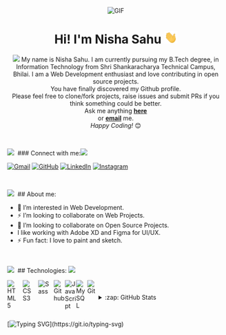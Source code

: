 <p align="center">
<img alt="GIF" src="https://github.com/arsentieva/arsentieva/blob/main/code.gif?raw=true" height="280" />
 </p>

<h1 align="center">Hi! I'm Nisha Sahu <img src="https://github.com/ABSphreak/ABSphreak/blob/master/gifs/Hi.gif" width="30px"></h1>  



<p align="center">
<img src="https://github.com/TheDudeThatCode/TheDudeThatCode/blob/master/Assets/Developer.gif" width="30px">
My name is Nisha Sahu. I am currently pursuing my B.Tech degree, in Information Technology from Shri Shankaracharya Technical Campus, Bhilai. I am a Web Development enthusiast and love contributing in open source projects.
	<br>
You have finally discovered my Github profile. <br>
Please feel free to clone/fork projects, raise issues and submit PRs if you think something could be better. <br>
Ask me anything <a href="https://github.com/nishaSahuU"><b>here</b></a><br>
or <a href="mailto:nsahu261972@gmail.com"><b>email</b></a> me.
<br>
<i>Happy Coding!</i> 😊
</p>



<br>
<p>
<img src="https://media.giphy.com/media/iY8CRBdQXODJSCERIr/giphy.gif" width="30px">&nbsp; ### Connect with me:<img src='https://raw.githubusercontent.com/ShahriarShafin/ShahriarShafin/main/Assets/handshake.gif' width="100px">
</p>
<p>
<a href="mailto:nsahu261972@gmail.com"><img src="https://img.icons8.com/bubbles/50/000000/gmail.png" alt="Gmail"/></a>
	<a href="https://github.com/nishaSahuU"><img src="https://img.icons8.com/bubbles/50/000000/github.png" alt="GitHub"/></a>
	<a href="https://linkedin.com/in/nisha-sahu-3961ba227"><img src="https://img.icons8.com/bubbles/50/000000/linkedin.png" alt="LinkedIn"/></a>
	<a href="https://instagram.com/nisha__sahu_00"><img src="https://img.icons8.com/bubbles/50/000000/instagram.png" alt="Instagram"/></a>
</p>	
</br>
<p>
<img src="https://media.giphy.com/media/iY8CRBdQXODJSCERIr/giphy.gif" width="30px">&nbsp; ## About me:

- 👀 I’m interested in Web Development.
- ⚡ I’m looking to collaborate on Web Projects.
- 👯 I’m looking to collaborate on Open Source Projects.
- I like working with Adobe XD and Figma for UI/UX.
- ⚡ Fun fact: I love to paint and sketch.
</p>
</br>

<p>
<img src="https://media.giphy.com/media/iY8CRBdQXODJSCERIr/giphy.gif" width="30px">&nbsp; ##  Technologies:  <img src = "https://media2.giphy.com/media/QssGEmpkyEOhBCb7e1/giphy.gif?cid=ecf05e47a0n3gi1bfqntqmob8g9aid1oyj2wr3ds3mg700bl&rid=giphy.gif" width = 32px> 
 </p>
<p>
<img align="left" alt="HTML5" width="26px" src="https://cdn.jsdelivr.net/gh/devicons/devicon/icons/html5/html5-original.svg" style="padding-right:10px;" />
<img align="left" alt="CSS3" width="26px" src="https://cdn.jsdelivr.net/gh/devicons/devicon/icons/css3/css3-original.svg" style="padding-right:10px;" />
<img align="left" alt="Sass" width="26px" src="https://cdn.jsdelivr.net/gh/devicons/devicon/icons/sass/sass-original.svg" style="padding-right:10px;" />
<img align="left" alt="Github" width="26px" src = 'https://github.com/MarikIshtar007/MarikIshtar007/blob/master/images/bootstrap.svg' />
<img align="left" alt="JavaScript" width="26px" src="https://cdn.jsdelivr.net/gh/devicons/devicon/icons/javascript/javascript-original.svg" />
<img align="left" alt="MySQL" width="26px" src="https://cdn.jsdelivr.net/gh/devicons/devicon/icons/mysql/mysql-original.svg" />
<img align="left" alt="Git" width="26px" src="https://cdn.jsdelivr.net/gh/devicons/devicon/icons/git/git-original.svg"  />
</p>

</br>

<p>
<details>
  <summary>:zap: GitHub Stats</summary>

  <img align="left" alt="Nisha's GitHub Stats" src="https://github-readme-stats.vercel.app/api?username=nishaSahuU&show_icons=true&hide_border=false&title_color=ff652f&icon_color=FFE400&bg_color=09131B&text_color=ffffff&border_color=0c1a25" />

</details>

</p>
</br>



[![Typing SVG](https://readme-typing-svg.herokuapp.com?font=Architects+Daughter&color=7AF79A&size=30&lines=Thanks+for+visiting!)](https://git.io/typing-svg)
















